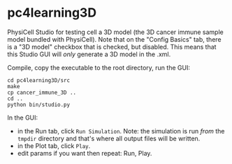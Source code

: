 # pc4learning3D

PhysiCell Studio for testing cell a 3D model (the 3D cancer immune sample model bundled with PhysiCell). Note that on the "Config Basics" tab, there is a "3D model" checkbox that is checked, but disabled. This means that this Studio GUI will *only* generate a 3D model in the .xml.

Compile, copy the executable to the root directory, run the GUI:
```
cd pc4learning3D/src
make
cp cancer_immune_3D ..
cd ..
python bin/studio.py
```

In the GUI:
* in the Run tab, click `Run Simulation`. Note: the simulation is run *from* the `tmpdir` directory and that's where all output files will be written.
* in the Plot tab, click `Play`.
* edit params if you want then repeat: Run, Play.
